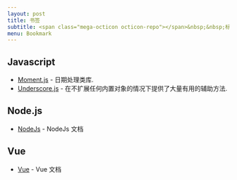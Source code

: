 ```yaml
---
layout: post
title: 书签
subtitle: <span class="mega-octicon octicon-repo"></span>&nbsp;&nbsp;标记常用的 库、工具、文章
menu: Bookmark
---
```


## Javascript
- [Moment.js](http://momentjs.com/) - 日期处理类库.
- [Underscore.js](http://underscorejs.org/) - 在不扩展任何内置对象的情况下提供了大量有用的辅助方法.

## Node.js
- [NodeJs](http://nodejs.cn/api/) - NodeJs 文档

## Vue
- [Vue](https://cn.vuejs.org/v2/guide/) - Vue 文档